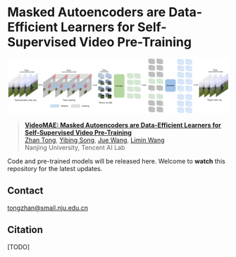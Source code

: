 # Masked Autoencoders are Data-Efficient Learners for Self-Supervised Video Pre-Training

![VideoMAE Framework](figs/videomae.png)


> [**VideoMAE: Masked Autoencoders are Data-Efficient Learners for Self-Supervised Video Pre-Training**](https://github.com/MCG-NJU/VideoMAE)<br>
> [Zhan Tong](https://github.com/yztongzhan), [Yibing Song](https://ybsong00.github.io/), [Jue Wang](https://juewang725.github.io/), [Limin Wang](http://wanglimin.github.io/)<br>Nanjing University, Tencent AI Lab

Code and pre-trained models will be released here. Welcome to **watch** this repository for the latest updates.



## Contact 

tongzhan@smail.nju.edu.cn

## Citation

[TODO]

